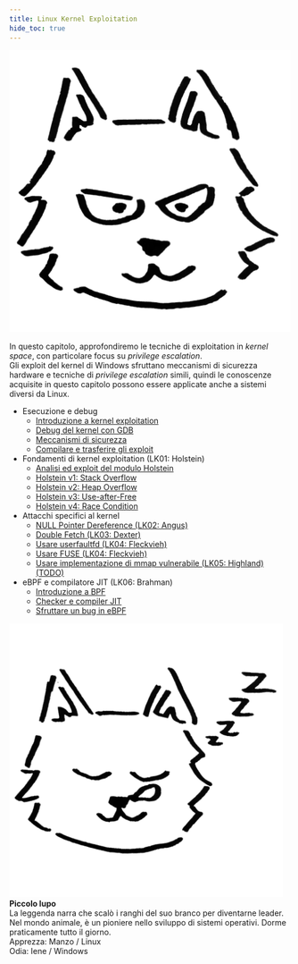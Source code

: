 ```yaml
---
title: Linux Kernel Exploitation
hide_toc: true
---
```


<div class="balloon_l">
  <div class="faceicon"><img src="img/wolf_normal.png" alt="オオカミくん" ></div>
  <p class="says">
  In questo capitolo, approfondiremo le tecniche di exploitation in <i>kernel space</i>, con particolare focus su <i>privilege escalation</i>.
  <br>
  Gli exploit del kernel di Windows sfruttano meccanismi di sicurezza hardware e tecniche di <i>privilege escalation</i> simili, quindi le conoscenze acquisite in questo capitolo possono essere applicate anche a sistemi diversi da Linux.
  </p>
</div>

- Esecuzione e debug
  - [Introduzione a kernel exploitation](introduction/introduction.html)
  - [Debug del kernel con GDB](introduction/debugging.html)
  - [Meccanismi di sicurezza](introduction/security.html)
  - [Compilare e trasferire gli exploit](introduction/compile-and-transfer.html)
- Fondamenti di kernel exploitation (LK01: Holstein)
  - [Analisi ed exploit del modulo Holstein](LK01/welcome-to-holstein.html)
  - [Holstein v1: Stack Overflow](LK01/stack_overflow.html)
  - [Holstein v2: Heap Overflow](LK01/heap_overflow.html)
  - [Holstein v3: Use-after-Free](LK01/use_after_free.html)
  - [Holstein v4: Race Condition](LK01/race_condition.html)
- Attacchi specifici al kernel
  - [NULL Pointer Dereference (LK02: Angus)](LK02/null_ptr_deref.html)
  - [Double Fetch (LK03: Dexter)](LK03/double_fetch.html)
  - [Usare userfaultfd (LK04: Fleckvieh)](LK04/uffd.html)
  - [Usare FUSE (LK04: Fleckvieh)](LK04/fuse.html)
  - [Usare implementazione di mmap vulnerabile (LK05: Highland) (TODO)](#)
- eBPF e compilatore JIT (LK06: Brahman)
  - [Introduzione a BPF](LK06/ebpf.html)
  - [Checker e compiler JIT](LK06/verifier.html)
  - [Sfruttare un bug in eBPF](LK06/exploit.html)
<!--
- UEFIアプリケーション（LK07: ???）
- TrustZoneとTEE（LK08: ???）
- 付録
  - [buildrootによるカーネルのビルド (工事中)](appendix/buildroot.html)
-->

<div class="column" title="Profilo dell'istruttore">
  <div style="overflow: hidden">
    <div style="float: left; margin-right: 1em;" class="faceicon">
      <img src="img/wolf_suyasuya.png" alt="オオカミくん" >
    </div>
    <div style="float: left;">
      <b>Piccolo lupo</b><br>
      La leggenda narra che scalò i ranghi del suo branco per diventarne leader. Nel mondo animale, è un pioniere nello sviluppo di sistemi operativi. Dorme praticamente tutto il giorno.
      <br>
      Apprezza: Manzo / Linux<br>
      Odia: Iene / Windows
    </div>
  </div>
</div>
